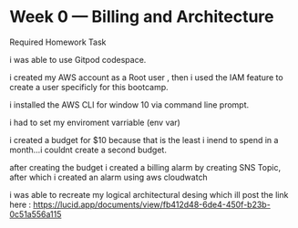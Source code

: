 # Week 0 — Billing and Architecture
Required Homework Task

i was able to use Gitpod codespace.

i created my AWS account as a Root user , then i used the IAM feature to create a user specificly for this bootcamp.

i installed the AWS CLI for window 10 via command line prompt.

i had to set my enviroment varriable (env var)

i created a budget for $10 because that is the least i inend to spend in a month...i couldnt create a second budget.

after creating the budget i created a billing alarm by creating SNS Topic, after which i created an alarm using aws cloudwatch







i was able to recreate my logical architectural desing which ill post the link here : https://lucid.app/documents/view/fb412d48-6de4-450f-b23b-0c51a556a115

